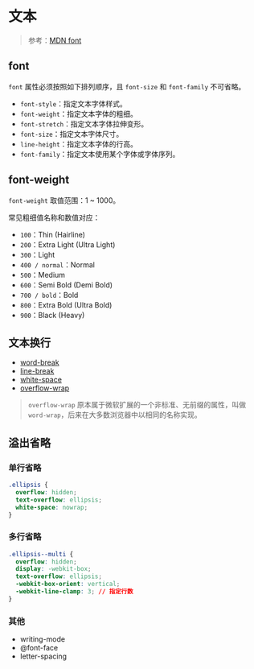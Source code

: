 # 文本

> 参考：[MDN font](https://developer.mozilla.org/zh-CN/docs/Web/CSS/font)

## font

`font` 属性必须按照如下排列顺序，且 `font-size` 和 `font-family` 不可省略。

- `font-style`：指定文本字体样式。
- `font-weight`：指定文本字体的粗细。
- `font-stretch`：指定文本字体拉伸变形。
- `font-size`：指定文本字体尺寸。
- `line-height`：指定文本字体的行高。
- `font-family`：指定文本使用某个字体或字体序列。

## font-weight

`font-weight` 取值范围：1 ~ 1000。

常见粗细值名称和数值对应：

- `100`：Thin (Hairline)
- `200`：Extra Light (Ultra Light)
- `300`：Light
- `400 / normal`：Normal
- `500`：Medium
- `600`：Semi Bold (Demi Bold)
- `700 / bold`：Bold
- `800`：Extra Bold (Ultra Bold)
- `900`：Black (Heavy)

## 文本换行

- [word-break](https://developer.mozilla.org/en-US/docs/Web/CSS/word-break)
- [line-break](https://developer.mozilla.org/en-US/docs/Web/CSS/line-break)
- [white-space](https://developer.mozilla.org/zh-CN/docs/Web/CSS/white-space)
- [overflow-wrap](https://developer.mozilla.org/en-US/docs/Web/CSS/overflow-wrap)

> `overflow-wrap` 原本属于微软扩展的一个非标准、无前缀的属性，叫做 `word-wrap`，后来在大多数浏览器中以相同的名称实现。

## 溢出省略

### 单行省略

```css
.ellipsis {
  overflow: hidden;
  text-overflow: ellipsis;
  white-space: nowrap;
}
```

### 多行省略

```css
.ellipsis--multi {
  overflow: hidden;
  display: -webkit-box;
  text-overflow: ellipsis;
  -webkit-box-orient: vertical;
  -webkit-line-clamp: 3; // 指定行数
}
```

### 其他

- writing-mode
- @font-face
- letter-spacing